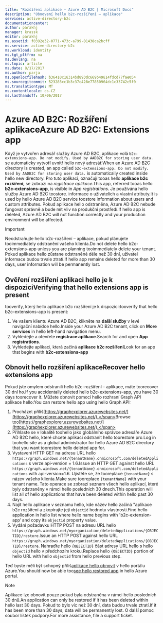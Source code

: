 ```yaml
---
title: "Rozšíření aplikace – Azure AD B2C | Microsoft Docs"
description: "Obnovení hello b2c-rozšíření – aplikace"
services: active-directory-b2c
documentationcenter: 
author: parakhj
manager: krassk
editor: parakhj
ms.assetid: f0392e32-0771-473c-a799-81438ca2bcff
ms.service: active-directory-b2c
ms.workload: identity
ms.tgt_pltfrm: na
ms.devlang: na
ms.topic: article
ms.date: 8/17/2017
ms.author: parja
ms.openlocfilehash: b36410c18314bd893dc669b49814fdcd77fae054
ms.sourcegitcommit: 523283cc1b3c37c428e77850964dc1c33742c5f0
ms.translationtype: MT
ms.contentlocale: cs-CZ
ms.lasthandoff: 10/06/2017
---
```

# <a name="azure-ad-b2c-extensions-app"></a><span data-ttu-id="866c8-103">Azure AD B2C: Rozšíření aplikace</span><span class="sxs-lookup"><span data-stu-id="866c8-103">Azure AD B2C: Extensions app</span></span>

<span data-ttu-id="866c8-104">Když je vytvořen adresář služby Azure AD B2C, aplikace volá `b2c-extensions-app. Do not modify. Used by AADB2C for storing user data.` se automaticky vytvoří uvnitř hello nový adresář.</span><span class="sxs-lookup"><span data-stu-id="866c8-104">When an Azure AD B2C directory is created, an app called `b2c-extensions-app. Do not modify. Used by AADB2C for storing user data.` is automatically created inside hello new directory.</span></span> <span data-ttu-id="866c8-105">Pro tuto aplikaci, označují tooas hello **aplikace b2c rozšíření**, se zobrazí na *registrace aplikace*.</span><span class="sxs-lookup"><span data-stu-id="866c8-105">This app, referred tooas hello **b2c-extensions-app**, is visible in *App registrations*.</span></span> <span data-ttu-id="866c8-106">Je používána hello služby Azure AD B2C toostore. informace o uživatelích a vlastní atributy.</span><span class="sxs-lookup"><span data-stu-id="866c8-106">It is used by hello Azure AD B2C service toostore information about users and custom attributes.</span></span> <span data-ttu-id="866c8-107">Pokud aplikace hello odstraněna, Azure AD B2C nebude fungovat správně a bude mít vliv na produkční prostředí.</span><span class="sxs-lookup"><span data-stu-id="866c8-107">If hello app is deleted, Azure AD B2C will not function correctly and your production environment will be affected.</span></span>

> [!IMPORTANT]
> <span data-ttu-id="866c8-108">Neodstraňujte hello b2c-rozšíření – aplikace, pokud plánujete tooimmediately odstranění vašeho klienta.</span><span class="sxs-lookup"><span data-stu-id="866c8-108">Do not delete hello b2c-extensions-app unless you are planning tooimmediately delete your tenant.</span></span> <span data-ttu-id="866c8-109">Pokud aplikace hello zůstane odstraněné déle než 30 dní, uživatel informace budou trvale ztratí.</span><span class="sxs-lookup"><span data-stu-id="866c8-109">If hello app remains deleted for more than 30 days, user information will be permanently lost.</span></span>

## <a name="verifying-that-hello-extensions-app-is-present"></a><span data-ttu-id="866c8-110">Ověření rozšíření aplikaci hello je k dispozici</span><span class="sxs-lookup"><span data-stu-id="866c8-110">Verifying that hello extensions app is present</span></span>

<span data-ttu-id="866c8-111">tooverify, který hello aplikace b2c rozšíření je k dispozici:</span><span class="sxs-lookup"><span data-stu-id="866c8-111">tooverify that hello b2c-extensions-app is present:</span></span>

1. <span data-ttu-id="866c8-112">Ve vašem klientu Azure AD B2C, klikněte na **další služby** v levé navigační nabídce hello.</span><span class="sxs-lookup"><span data-stu-id="866c8-112">Inside your Azure AD B2C tenant, click on **More services** in hello left-hand navigation menu.</span></span>
1. <span data-ttu-id="866c8-113">Vyhledejte a otevřete **registrace aplikace**.</span><span class="sxs-lookup"><span data-stu-id="866c8-113">Search for and open **App registrations**.</span></span>
1. <span data-ttu-id="866c8-114">Vyhledejte aplikaci, která začíná **aplikace b2c rozšíření**</span><span class="sxs-lookup"><span data-stu-id="866c8-114">Look for an app that begins with **b2c-extensions-app**</span></span>

## <a name="recover-hello-extensions-app"></a><span data-ttu-id="866c8-115">Obnovit hello rozšíření aplikace</span><span class="sxs-lookup"><span data-stu-id="866c8-115">Recover hello extensions app</span></span>

<span data-ttu-id="866c8-116">Pokud jste omylem odstranili hello b2c-rozšíření – aplikace, máte toorecover 30 dní ho.</span><span class="sxs-lookup"><span data-stu-id="866c8-116">If you accidentally deleted hello b2c-extensions-app, you have 30 days toorecover it.</span></span> <span data-ttu-id="866c8-117">Můžete obnovit pomocí hello rozhraní Graph API aplikace hello:</span><span class="sxs-lookup"><span data-stu-id="866c8-117">You can restore hello app using hello Graph API:</span></span>

1. <span data-ttu-id="866c8-118">Procházet příliš[https://graphexplorer.azurewebsites.net/](https://graphexplorer.azurewebsites.net/).</span><span class="sxs-lookup"><span data-stu-id="866c8-118">Browse too[https://graphexplorer.azurewebsites.net/](https://graphexplorer.azurewebsites.net/).</span></span>
1. <span data-ttu-id="866c8-119">Přihlaste se v lokalitě toohello jako globálního správce adresáře Azure AD B2C hello, které chcete aplikaci odstranit hello toorestore pro.</span><span class="sxs-lookup"><span data-stu-id="866c8-119">Log in toohello site as a global administrator for hello Azure AD B2C directory that you want toorestore hello deleted app for.</span></span>
1. <span data-ttu-id="866c8-120">Vystavení HTTP GET na adresu URL hello `https://graph.windows.net/{tenantName}.onmicrosoft.com/deletedApplications` s verze api-version = 1.6.</span><span class="sxs-lookup"><span data-stu-id="866c8-120">Issue an HTTP GET against hello URL `https://graph.windows.net/{tenantName}.onmicrosoft.com/deletedApplications` with api-version=1.6.</span></span> <span data-ttu-id="866c8-121">Ujistěte se, že tooreplace `{tenantName}` s název vašeho klienta.</span><span class="sxs-lookup"><span data-stu-id="866c8-121">Make sure tooreplace `{tenantName}` with your tenant name.</span></span> <span data-ttu-id="866c8-122">Tato operace se zobrazí seznam všech hello aplikací, které byly odstraněny v rámci hello posledních 30 dnech.</span><span class="sxs-lookup"><span data-stu-id="866c8-122">This operation will list all of hello applications that have been deleted within hello past 30 days.</span></span>
1. <span data-ttu-id="866c8-123">Najít hello aplikace v seznamu hello, kde název hello začíná "aplikace b2c rozšíření a zkopírujte její `objectid` hodnotu vlastnosti.</span><span class="sxs-lookup"><span data-stu-id="866c8-123">Find hello application in hello list where hello name begins with 'b2c-extension-app’ and copy its `objectid` property value.</span></span>
1. <span data-ttu-id="866c8-124">Vydání požadavku HTTP POST na adresu URL hello `https://graph.windows.net/myorganization/deletedApplications/{OBJECTID}/restore`.</span><span class="sxs-lookup"><span data-stu-id="866c8-124">Issue an HTTP POST against hello URL `https://graph.windows.net/myorganization/deletedApplications/{OBJECTID}/restore`.</span></span> <span data-ttu-id="866c8-125">Nahraďte hello `{OBJECTID}` část adresy URL hello s hello `objectid` hello v předchozím kroku.</span><span class="sxs-lookup"><span data-stu-id="866c8-125">Replace hello `{OBJECTID}` portion of hello URL with hello `objectid` from hello previous step.</span></span> 

<span data-ttu-id="866c8-126">Teď byste měli být schopný příliš[aplikace hello obnovit](#verifying-that-the-extensions-app-is-present) v hello portálu Azure.</span><span class="sxs-lookup"><span data-stu-id="866c8-126">You should now be able too[see hello restored app](#verifying-that-the-extensions-app-is-present) in hello Azure portal.</span></span>

> [!NOTE]
> <span data-ttu-id="866c8-127">Aplikace lze obnovit pouze pokud byla odstraněna v rámci hello posledních 30 dnů.</span><span class="sxs-lookup"><span data-stu-id="866c8-127">An application can only be restored if it has been deleted within hello last 30 days.</span></span> <span data-ttu-id="866c8-128">Pokud to bylo víc než 30 dní, data budou trvale ztratí.</span><span class="sxs-lookup"><span data-stu-id="866c8-128">If it has been more than 30 days, data will be permanently lost.</span></span> <span data-ttu-id="866c8-129">O další pomoc soubor lístek podpory.</span><span class="sxs-lookup"><span data-stu-id="866c8-129">For more assistance, file a support ticket.</span></span>
